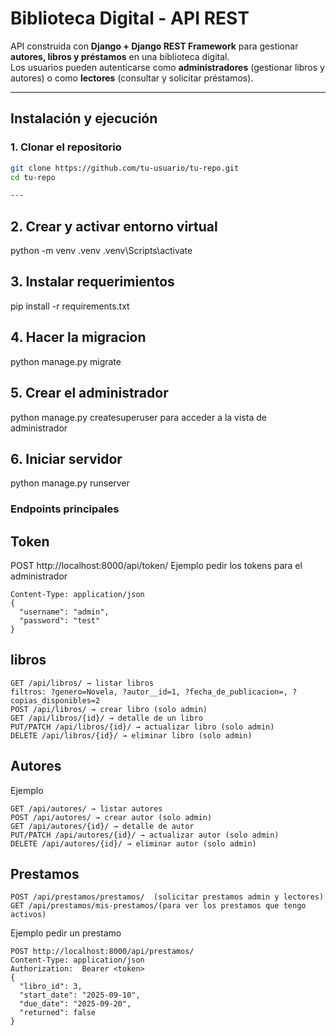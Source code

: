 # Biblioteca Digital - API REST

API construida con **Django + Django REST Framework** para gestionar **autores, libros y préstamos** en una biblioteca digital.  
Los usuarios pueden autenticarse como **administradores** (gestionar libros y autores) o como **lectores** (consultar y solicitar préstamos).

---

## Instalación y ejecución

### 1. Clonar el repositorio
```bash
git clone https://github.com/tu-usuario/tu-repo.git
cd tu-repo

---
```
## 2. Crear y activar entorno virtual 
python -m venv .venv
.venv\Scripts\activate     
## 3. Instalar requerimientos
pip install -r requirements.txt
## 4. Hacer la migracion
python manage.py migrate
## 5. Crear el administrador
python manage.py createsuperuser para acceder a la vista de administrador 
## 6. Iniciar servidor
python manage.py runserver

### Endpoints principales

## Token 
POST http://localhost:8000/api/token/
Ejemplo pedir los tokens para el administrador
```
Content-Type: application/json
{
  "username": "admin",
  "password": "test"
}
```
## libros 
```
GET /api/libros/ → listar libros
filtros: ?genero=Novela, ?autor__id=1, ?fecha_de_publicacion=, ?copias_disponibles=2
POST /api/libros/ → crear libro (solo admin)
GET /api/libros/{id}/ → detalle de un libro
PUT/PATCH /api/libros/{id}/ → actualizar libro (solo admin)
DELETE /api/libros/{id}/ → eliminar libro (solo admin)
```
## Autores
Ejemplo 
```
GET /api/autores/ → listar autores
POST /api/autores/ → crear autor (solo admin)
GET /api/autores/{id}/ → detalle de autor
PUT/PATCH /api/autores/{id}/ → actualizar autor (solo admin)
DELETE /api/autores/{id}/ → eliminar autor (solo admin)
```
## Prestamos 
```
POST /api/prestamos/prestamos/  (solicitar prestamos admin y lectores)
GET /api/prestamos/mis-prestamos/(para ver los prestamos que tengo activos)
```
Ejemplo pedir un prestamo 
```
POST http://localhost:8000/api/prestamos/ 
Content-Type: application/json
Authorization:  Bearer <token>
{
  "libro_id": 3,
  "start_date": "2025-09-10",
  "due_date": "2025-09-20",
  "returned": false
}
```


